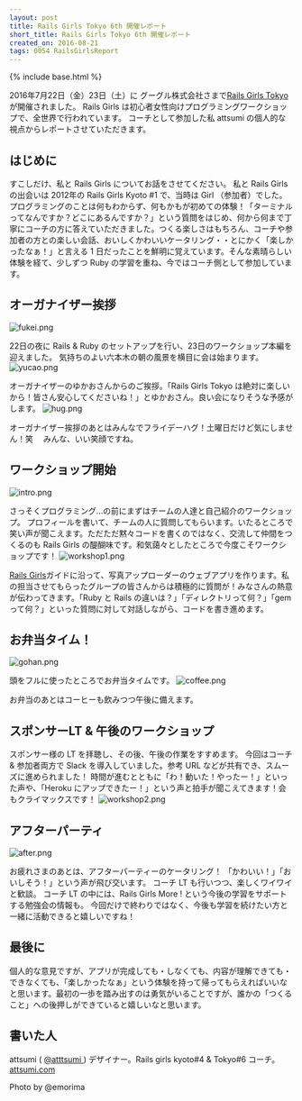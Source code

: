 ```yaml
---
layout: post
title: Rails Girls Tokyo 6th 開催レポート
short_title: Rails Girls Tokyo 6th 開催レポート
created_on: 2016-08-21
tags: 0054 RailsGirlsReport
---
```

{% include base.html %}


2016年7月22日（金）23日（土）に グーグル株式会社さまで[Rails Girls Tokyo](http://railsgirls.com/tokyo)が開催されました。
Rails Girls は初心者女性向けプログラミングワークショップで、全世界で行われています。
コーチとして参加した私 attsumi の個人的な視点からレポートさせていただきます。

## はじめに

すこしだけ、私と Rails Girls についてお話をさせてください。
私と Rails Girls の出会いは 2012年の Rails Girls Kyoto #1 で、当時は Girl （参加者）でした。
プログラミングのことは何もわからず、何もかもが初めての体験！「ターミナルってなんですか？どこにあるんですか？」という質問をはじめ、何から何まで丁寧にコーチの方に答えていただきました。つくる楽しさはもちろん、コーチや参加者の方との楽しい会話、おいしくかわいいケータリング・・とにかく「楽しかったなぁ！」と言える 1 日だったことを鮮明に覚えています。そんな素晴らしい体験を経て、少しずつ Ruby の学習を重ね、今ではコーチ側として参加しています。

## オーガナイザー挨拶
![fukei.png]({{base}}{{site.baseurl}}/images/0054-RailsGirlsTokyo6thReport/fukei.png)

22日の夜に Rails &amp; Ruby のセットアップを行い、23日のワークショップ本編を迎えました。
気持ちのよい六本木の朝の風景を横目に会は始まります。
![yucao.png]({{base}}{{site.baseurl}}/images/0054-RailsGirlsTokyo6thReport/yucao.png)

オーガナイザーのゆかおさんからのご挨拶。「Rails Girls Tokyo は絶対に楽しいから！皆さん安心してくださいね！」とゆかおさん。良い会になりそうな予感がします。
![hug.png]({{base}}{{site.baseurl}}/images/0054-RailsGirlsTokyo6thReport/hug.png)

オーガナイザー挨拶のあとはみんなでフライデーハグ！土曜日だけど気にしません！笑　
みんな、いい笑顔ですね。

## ワークショップ開始
![intro.png]({{base}}{{site.baseurl}}/images/0054-RailsGirlsTokyo6thReport/intro.png)

さっそくプログラミング…の前にまずはチームの人達と自己紹介のワークショップ。
プロフィールを書いて、チームの人に質問してもらいます。いたるところで笑い声が聞こえます。ただただ黙々コードを書くのではなく、交流して仲間をつくるのも Rails Girls の醍醐味です。和気藹々としたところで今度こそワークショップです！
![workshop1.png]({{base}}{{site.baseurl}}/images/0054-RailsGirlsTokyo6thReport/workshop1.png)

[Rails Girls](http://railsgirls.jp/guide)ガイドに沿って、写真アップローダーのウェブアプリを作ります。私の担当させてもらったグループの皆さんからは積極的に質問が！みなさんの熱意が伝わってきます。「Ruby と Rails の違いは？」「ディレクトリって何？」「gem って何？」といった質問に対して対話しながら、コードを書き進めます。

## お弁当タイム！
![gohan.png]({{base}}{{site.baseurl}}/images/0054-RailsGirlsTokyo6thReport/gohan.png)

頭をフルに使ったところでお弁当タイムです。
![coffee.png]({{base}}{{site.baseurl}}/images/0054-RailsGirlsTokyo6thReport/coffee.png)

お弁当のあとはコーヒーも飲みつつ午後に備えます。

## スポンサーLT &amp; 午後のワークショップ

スポンサー様の LT を拝聴し、その後、午後の作業をすすめます。 
今回はコーチ &amp; 参加者両方で Slack を導入していました。参考 URL などが共有でき、スムーズに進められました！ 時間が進むとともに「わ！動いた！やったー！」といった声や、「Heroku にアップできたー！」という声と拍手が聞こえてきます！会もクライマックスです！
![workshop2.png]({{base}}{{site.baseurl}}/images/0054-RailsGirlsTokyo6thReport/workshop2.png)

## アフターパーティ
![after.png]({{base}}{{site.baseurl}}/images/0054-RailsGirlsTokyo6thReport/after.png)

お疲れさまのあとは、アフターパーティーのケータリング！
「かわいい！」「おいしそう！」という声が飛び交います。
コーチ LT も行いつつ、楽しくワイワイと歓談。
コーチ LT の中には、Rails Girls More ! という今後の学習をサポートする勉強会の情報も。
今回だけで終わりではなく、今後も学習を続けたい方と一緒に活動できると嬉しいですね！

## 最後に

個人的な意見ですが、アプリが完成しても・しなくても、内容が理解できても・できなくても、「楽しかったなぁ」という体験を持って帰ってもらえればいいなと思います。最初の一歩を踏み出すのは勇気がいることですが、誰かの「つくること」への後押しができていると嬉しいなと思います。

## 書いた人

attsumi ( [@atttsumi ](https://twitter.com/atttsumi) )
デザイナー。Rails girls kyoto#4 &amp; Tokyo#6 コーチ。
[attsumi.com ](http://attsumi.com)

Photo by @emorima 


